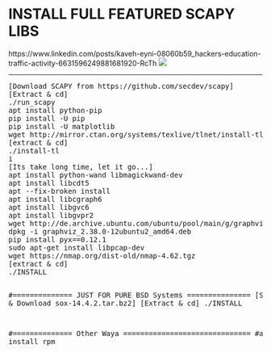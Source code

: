 <h1>INSTALL FULL FEATURED SCAPY LIBS</h1>
https://www.linkedin.com/posts/kaveh-eyni-08060b59_hackers-education-traffic-activity-6631596249881681920-RcTh
<img src="https://github.com/dewebdes/Iranian-Cyber-Army/blob/master/scapy/full/scapy.jpeg" />
<hr>
<pre>
[Download SCAPY from https://github.com/secdev/scapy]
[Extract & cd]
./run_scapy
apt install python-pip
pip install -U pip
pip install -U matplotlib
wget http://mirror.ctan.org/systems/texlive/tlnet/install-tl-unx.tar.gz
[extract & cd]
./install-tl
i
[Its take long time, let it go...]
apt install python-wand libmagickwand-dev
apt install libcdt5
apt --fix-broken install
apt install libcgraph6
apt install libgvc6
apt install libgvpr2
wget http://de.archive.ubuntu.com/ubuntu/pool/main/g/graphviz/graphviz_2.38.0-12ubuntu2_amd64.deb
dpkg -i graphviz_2.38.0-12ubuntu2_amd64.deb
pip install pyx==0.12.1
sudo apt-get install libpcap-dev
wget https://nmap.org/dist-old/nmap-4.62.tgz
[extract & cd]
./INSTALL

#============== JUST FOR PURE BSD Systems ===============
[Search & Download sox-14.4.2.tar.bz2]
[Extract & cd]
./INSTALL

#============== Other Waya ==============================
#apt install rpm
</pre>
